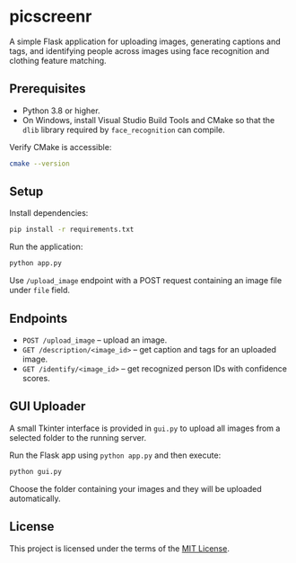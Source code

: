 # picscreenr

A simple Flask application for uploading images, generating captions and tags, and identifying people across images using face recognition and clothing feature matching.

## Prerequisites

- Python 3.8 or higher.
- On Windows, install Visual Studio Build Tools and CMake so that the `dlib` library required by `face_recognition` can compile.

Verify CMake is accessible:
```bash
cmake --version
```


## Setup

Install dependencies:
```bash
pip install -r requirements.txt
```

Run the application:
```bash
python app.py
```

Use `/upload_image` endpoint with a POST request containing an image file under `file` field.

## Endpoints
- `POST /upload_image` – upload an image.
- `GET /description/<image_id>` – get caption and tags for an uploaded image.
- `GET /identify/<image_id>` – get recognized person IDs with confidence scores.

## GUI Uploader

A small Tkinter interface is provided in `gui.py` to upload all images from a selected folder to the running server.

Run the Flask app using `python app.py` and then execute:
```bash
python gui.py
```
Choose the folder containing your images and they will be uploaded automatically.

## License

This project is licensed under the terms of the [MIT License](LICENSE).
